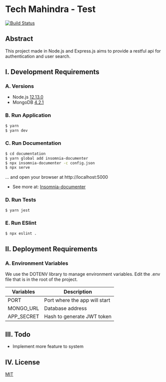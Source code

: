 # Tech Mahindra - Test #
[![Build Status](https://travis-ci.org/joemccann/dillinger.svg?branch=master)](https://travis-ci.org/joemccann/dillinger)

## Abstract ##
This project made in Node.js and Express.js aims to provide a restful api for authentication and user search.

## I. Development Requirements ##

### A. Versions ###
 - Node.js [12.13.0](https://nodejs.org/en/download/)
 - MongoDB [4.2.1](https://docs.mongodb.com/manual/administration/install-community/)

### B. Run Application ###
```bash
$ yarn
$ yarn dev
```

### C. Run Documentation ###
```bash
$ cd documentation
$ yarn global add insomnia-documenter
$ npx insomnia-documenter -c config.json 
$ npx serve
```
... and open your browser at http://localhost:5000 
- See more at: [Insomnia-documenter](https://www.npmjs.com/package/insomnia-documenter)
 
### D. Run Tests ###
```bash
$ yarn jest
```

### E. Run ESlint ###
```bash
$ npx eslint .
```

## II. Deployment Requirements ##

### A. Environment Variables ###
 We use the DOTENV library to manage environment variables. Edit the .env file that is in the root of the project.
 
| Variables | Description |
|-----------|-------------|
| PORT | Port where the app will start |
| MONGO_URL | Database address |
| APP_SECRET | Hash to generate JWT token |

## III. Todo ##
 - Implement more feature to system

## IV. License ##
[MIT](LICENSE)

